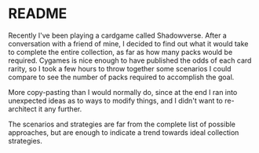 # README #

Recently I've been playing a cardgame called Shadowverse.  After a conversation with a friend of mine, I decided to find out what it would take to complete the entire collection, as far as how many packs would be required.  Cygames is nice enough to have published the odds of each card rarity, so I took a few hours to throw together some scenarios I could compare to see the number of packs required to accomplish the goal.

More copy-pasting than I would normally do, since at the end I ran into unexpected ideas as to ways to modify things, and I didn't want to re-architect it any further.

The scenarios and strategies are far from the complete list of possible approaches, but are enough to indicate a trend towards ideal collection strategies.
